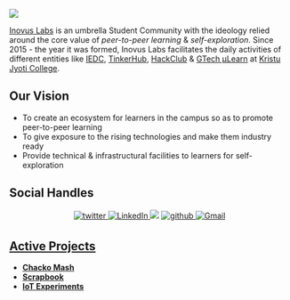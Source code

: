 ![](https://user-images.githubusercontent.com/44474792/187961960-ae728077-6fb4-4e40-b074-aa6fabb396ee.jpg)

[Inovus Labs](https://inovuslabs.org/) is an umbrella Student Community with the ideology relied around the core value of _peer-to-peer learning_ & _self-exploration_. Since 2015 - the year it was formed, Inovus Labs facilitates the daily activities of different entities like [IEDC](https://iedc.startupmission.in/), [TinkerHub](https://tinkerhub.org/), [HackClub](https://kjcmt.hackclub.com/) & [GTech µLearn](https://mulearn.org/) at [Kristu Jyoti College](http://kjcmt.ac.in/).

## Our Vision

- To create an ecosystem for learners in the campus so as to promote peer-to-peer learning
- To give exposure to the rising technologies and make them industry ready
- Provide technical & infrastructural facilities to learners for self-exploration

## Social Handles

<p align="center">
    <a href="https://twitter.com/InovusLabs" target="_blank">
    <img src=https://img.shields.io/badge/twitter-%2300acee.svg?&style=for-the-badge&logo=twitter&logoColor=white alt=twitter style="margin-bottom: 5px;" />
    </a>
    <a href=https://www.linkedin.com/company/inovuslabs target="_blank">
    <img alt="LinkedIn" src="https://img.shields.io/badge/linkedin%20-%230077B5.svg?&style=for-the-badge&logo=linkedin&logoColor=white"/>
    </a>
    <a href="https://instagram.com/inovuslabs">
    <img src="https://img.shields.io/badge/Instagram-E4405F?style=for-the-badge&logo=instagram&logoColor=white"></a>
    <a href="https://github.com/inovus-labs" target="_blank">
    <img src=https://img.shields.io/badge/github-%2324292e.svg?&style=for-the-badge&logo=github&logoColor=white alt=github style="margin-bottom: 5px;" />
    </a>
    <a href="mailto:inovuslabs@kjcmt.ac.in">
    <img alt="Gmail" src="https://img.shields.io/badge/Gmail-D14836?style=for-the-badge&logo=gmail&logoColor=white" />
</p>

## Active Projects

- [**Chacko Mash**](https://github.com/inovus-labs/chacko-mash)
- [**Scrapbook**](https://github.com/inovus-labs/scrapbook)
- [**IoT Experiments**](https://github.com/inovus-labs/Arduino-Code-Scribblings)
